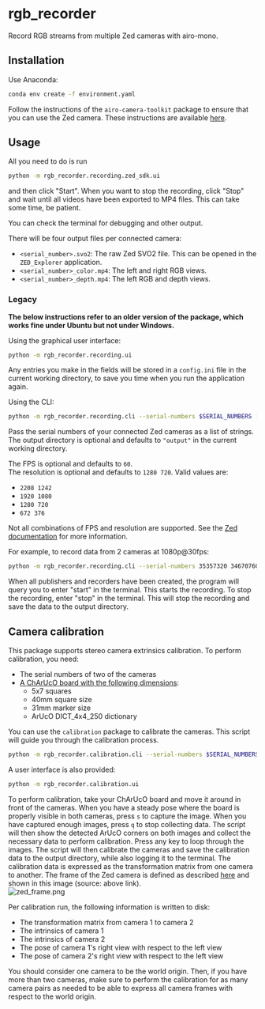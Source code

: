 # rgb_recorder

Record RGB streams from multiple Zed cameras with airo-mono.

## Installation

Use Anaconda:

```bash
conda env create -f environment.yaml
```

Follow the instructions of the `airo-camera-toolkit` package to ensure that you can use the Zed camera.
These instructions are
available [here](https://github.com/airo-ugent/airo-mono/blob/main/airo-camera-toolkit/airo_camera_toolkit/cameras/zed/installation.md).

## Usage

All you need to do is run

```bash
python -m rgb_recorder.recording.zed_sdk.ui
```

and then click "Start". When you want to stop the recording, click "Stop" and wait until all videos have been exported
to MP4 files. This can take some time, be patient.

You can check the terminal for debugging and other output.

There will be four output files per connected camera:

- `<serial_number>.svo2`: The raw Zed SVO2 file. This can be opened in the `ZED_Explorer` application.
- `<serial_number>_color.mp4`: The left and right RGB views.
- `<serial_number>_depth.mp4`: The left RGB and depth views.

### Legacy

**The below instructions refer to an older version of the package, which works fine under Ubuntu but not under Windows.**

Using the graphical user interface:

```bash
python -m rgb_recorder.recording.ui
```

Any entries you make in the fields will be stored in a `config.ini` file in the current working directory, to save
you time when you run the application again.

Using the CLI:

```bash
python -m rgb_recorder.recording.cli --serial-numbers $SERIAL_NUMBERS [-o $OUTPUT_DIR] [--fps $FPS] [--resolution $RESOLUTION]
```

Pass the serial numbers of your connected Zed cameras as a list of strings.
The output directory is optional and defaults to `"output"` in the current working directory.

The FPS is optional and defaults to `60`.  
The resolution is optional and defaults to `1280 720`. Valid values are:

- `2208 1242`
- `1920 1080`
- `1280 720`
- `672 376`

Not all combinations of FPS and resolution are supported. See
the [Zed documentation](https://www.stereolabs.com/docs/video/camera-controls/) for more information.

For example, to record data from 2 cameras at 1080p@30fps:

```bash
python -m rgb_recorder.recording.cli --serial-numbers 35357320 34670760 --resolution 1920 1080 --fps 30
```

When all publishers and recorders have been created, the program will query you to enter "start" in the terminal.
This starts the recording. To stop the recording, enter "stop" in the terminal.
This will stop the recording and save the data to the output directory.

## Camera calibration

This package supports stereo camera extrinsics calibration. To perform calibration, you need:

- The serial numbers of two of the cameras
- [A ChArUcO board with the following dimensions](https://github.com/airo-ugent/airo-mono/blob/main/airo-camera-toolkit/docs/calib.io_charuco_300x220_5x7_40_31_DICT_4X4.pdf):
    - 5x7 squares
    - 40mm square size
    - 31mm marker size
    - ArUcO DICT_4x4_250 dictionary

You can use the `calibration` package to calibrate the cameras. This script will guide you through the calibration
process.

```bash
python -m rgb_recorder.calibration.cli --serial-numbers $SERIAL_NUMBERS --output $OUTPUT_DIRECTORY
```

A user interface is also provided:

```bash
python -m rgb_recorder.calibration.ui
```

To perform calibration, take your ChArUcO board and move it around in front of the cameras.
When you have a steady pose where the board is properly visible in both cameras, press `s` to capture the image.
When you have captured enough images, press `q` to stop collecting data.
The script will then show the detected ArUcO corners on both images and collect the necessary data to perform
calibration.
Press any key to loop through the images.
The script will then calibrate the cameras and save the calibration data to the output directory, while also logging it
to the terminal.
The calibration data is expressed as the transformation matrix from one camera to another. The frame of the Zed camera
is defined as
described [here](https://www.stereolabs.com/docs/positional-tracking/coordinate-frames#selecting-a-coordinate-system)
and shown in this image (source: above link).  
![zed_frame.png](https://docs.stereolabs.com/positional-tracking/images/zed_right_handed.jpg)

Per calibration run, the following information is written to disk:

- The transformation matrix from camera 1 to camera 2
- The intrinsics of camera 1
- The intrinsics of camera 2
- The pose of camera 1's right view with respect to the left view
- The pose of camera 2's right view with respect to the left view

You should consider one camera to be the world origin. Then, if you have more than two cameras, make sure to perform the
calibration for
as many camera pairs as needed to be able to express all camera frames with respect to the world origin.

